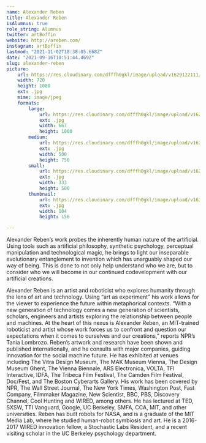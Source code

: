 ```yaml
---
name: Alexander Reben
title: Alexander Reben
isAlumnus: true
role_string: Alumnus
twitter: artBoffin
website: http://areben.com/
instagram: artBoffin
lastmod: "2021-11-02T18:38:05.668Z"
date: "2021-09-16T10:51:44.469Z"
slug: alexander-reben
picture:
    url: https://res.cloudinary.com/dfffh0gkl/image/upload/v1629122111/alexander_5d5278090b.jpg
    width: 720
    height: 1080
    ext: .jpg
    mime: image/jpeg
    formats:
        large:
            url: https://res.cloudinary.com/dfffh0gkl/image/upload/v1629122112/large_alexander_5d5278090b.jpg
            ext: .jpg
            width: 667
            height: 1000
        medium:
            url: https://res.cloudinary.com/dfffh0gkl/image/upload/v1629122113/medium_alexander_5d5278090b.jpg
            ext: .jpg
            width: 500
            height: 750
        small:
            url: https://res.cloudinary.com/dfffh0gkl/image/upload/v1629122113/small_alexander_5d5278090b.jpg
            ext: .jpg
            width: 333
            height: 500
        thumbnail:
            url: https://res.cloudinary.com/dfffh0gkl/image/upload/v1629122112/thumbnail_alexander_5d5278090b.jpg
            ext: .jpg
            width: 104
            height: 156

---
```

Alexander Reben’s work probes the inherently human nature of the artificial. Using tools such as artificial philosophy, synthetic psychology, perceptual manipulation and technological magic, he brings to light our inseparable evolutionary entanglement to invention which has unarguably shaped our way of being. This is done to not only help understand who we are, but to consider who we will become in our continued codevelopment with our artificial creations.

Alexander Reben is an artist and roboticist who explores humanity through the lens of art and technology. Using “art as experiment” his work allows for the viewer to experience the future within metaphorical contexts. “With a new generation of technology comes a new generation of scientists, scholars, engineers and artists exploring the relationship between people and machines. At the heart of this nexus is Alexander Reben, an MIT-trained roboticist and artist whose work forces us to confront and question our expectations when it comes to ourselves and our creations,” reports NPR’s Tania Lombrozo. Reben’s artwork and research have been shown and published internationally, and he consults with major companies, guiding innovation for the social machine future. He has exhibited at venues including The Vitra Design Museum, The MAK Museum Vienna, The Design Museum Ghent, The Vienna Biennale, ARS Electronica, VOLTA, TFI Interactive, IDFA, The Tribeca Film Festival, The Camden Film Festival, Doc/Fest, and The Boston Cyberarts Gallery. His work has been covered by NPR, The Wall Street Journal, The New York Times, Washington Post, Fast Company, Filmmaker Magazine, New Scientist, BBC, PBS, Discovery Channel, Cool Hunting and WIRED, among others. He has lectured at TED, SXSW, TTI Vanguard, Google, UC Berkeley, SMFA, CCA, MIT, and other universities. Reben has built robots for NASA, and is a graduate of the MIT Media Lab, where he studied human-robot symbiosis and art. He is a 2016-2017 WIRED innovation fellow, a Stochastic Labs Resident, and a recent visiting scholar in the UC Berkeley psychology department.
